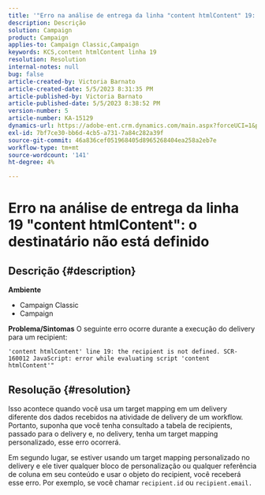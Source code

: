 ```yaml
---
title: '"Erro na análise de entrega da linha "content htmlContent" 19: o destinatário não está definido"'
description: Descrição
solution: Campaign
product: Campaign
applies-to: Campaign Classic,Campaign
keywords: KCS,content htmlContent linha 19
resolution: Resolution
internal-notes: null
bug: false
article-created-by: Victoria Barnato
article-created-date: 5/5/2023 8:31:35 PM
article-published-by: Victoria Barnato
article-published-date: 5/5/2023 8:38:52 PM
version-number: 5
article-number: KA-15129
dynamics-url: https://adobe-ent.crm.dynamics.com/main.aspx?forceUCI=1&pagetype=entityrecord&etn=knowledgearticle&id=0bfdd9cf-83eb-ed11-a7c6-6045bd0065f9
exl-id: 7bf7ce30-bb6d-4cb5-a731-7a84c282a39f
source-git-commit: 46a836cef051968405d8965268404ea258a2eb7e
workflow-type: tm+mt
source-wordcount: '141'
ht-degree: 4%

---
```


# Erro na análise de entrega da linha 19 &quot;content htmlContent&quot;: o destinatário não está definido

## Descrição {#description}

<b>Ambiente</b>
- Campaign Classic
- Campaign


<b>Problema/Sintomas</b>
O seguinte erro ocorre durante a execução do delivery para um recipient:

`'content htmlContent' line 19: the recipient is not defined. SCR-160012 JavaScript: error while evaluating script 'content htmlContent'"`


## Resolução {#resolution}


Isso acontece quando você usa um target mapping em um delivery diferente dos dados recebidos na atividade de delivery de um workflow. Portanto, suponha que você tenha consultado a tabela de recipients, passado para o delivery e, no delivery, tenha um target mapping personalizado, esse erro ocorrerá.

Em segundo lugar, se estiver usando um target mapping personalizado no delivery e ele tiver qualquer bloco de personalização ou qualquer referência de coluna em seu conteúdo e usar o objeto do recipient, você receberá esse erro. Por exemplo, se você chamar `recipient.id` ou `recipient.email.`
